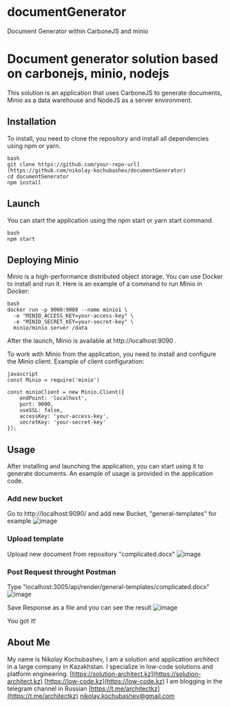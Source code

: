 # documentGenerator
Document Generator within CarboneJS and minio

# Document generator solution based on carbonejs, minio, nodejs
This solution is an application that uses CarboneJS to generate documents, Minio as a data warehouse and NodeJS as a server environment.

## Installation
To install, you need to clone the repository and install all dependencies using npm or yarn.
```
bash
git clone https://github.com/your-repo-url](https://github.com/nikolay-kochubashev/documentGenerator)
cd documentGenerator
npm install
```
## Launch

You can start the application using the npm start or yarn start command.
```
bash
npm start
```
## Deploying Minio

Minio is a high-performance distributed object storage. You can use Docker to install and run it. Here is an example of a command to run Minio in Docker:

```
bash
docker run -p 9000:9000 --name minio1 \
  -e "MINIO_ACCESS_KEY=your-access-key" \
  -e "MINIO_SECRET_KEY=your-secret-key" \
  minio/minio server /data
```

After the launch, Minio is available at http://localhost:9090 .

To work with Minio from the application, you need to install and configure the Minio client. Example of client configuration:
```
javascript
const Minio = require('minio')

const minioClient = new Minio.Client({
    endPoint: 'localhost',
    port: 9000,
    useSSL: false,
    accessKey: 'your-access-key',
    secretKey: 'your-secret-key'
});
```
## Usage

After installing and launching the application, you can start using it to generate documents. An example of usage is provided in the application code.

### Add new bucket
Go to http://localhost:9090/ and add new Bucket, "general-templates" for example
![image](https://github.com/nikolay-kochubashev/documentGenerator/assets/54528038/d4371b46-780c-460d-9a6e-e094fe3dc57e)

### Upload template
Upload new document from repository "complicated.docx"
![image](https://github.com/nikolay-kochubashev/documentGenerator/assets/54528038/25866afb-4435-4136-9374-bb850e29fcba)

### Post Request throught Postman
Type "localhost:3005/api/render/general-templates/complicated.docx"
![image](https://github.com/nikolay-kochubashev/documentGenerator/assets/54528038/e901e148-4a7a-467d-842c-6065bb0b7dac)

Save Response as a file and you can see the result
![image](https://github.com/nikolay-kochubashev/documentGenerator/assets/54528038/86ad1d28-79b8-41f3-879b-08ac5365d8e5)

You got it!

## About Me
My name is Nikolay Kochubashev, I am a solution and application architect in a large company in Kazakhstan. I specialize in low-code solutions and platform engineering.
[https://solution-architect.kz](https://solution-architect.kz) [https://low-code.kz](https://low-code.kz)
I am blogging in the telegram channel in Russian [https://t.me/architectkz](https://t.me/architectkz)
nikolay.kochubashev@gmail.com

